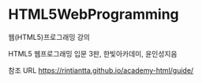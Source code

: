 # HTML5WebProgramming

웹(HTML5)프로그래밍 강의

HTML5 웹프로그래밍 입문 3판, 한빛아카데미, 윤인성지음

참조 URL 
https://rintiantta.github.io/academy-html/guide/

